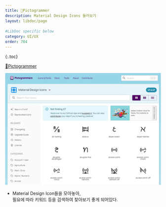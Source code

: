 ```yaml
---
title: 🔗Pictogrammer
description: Material Design Icons 둘러보기
layout: libdoc/page

#LibDoc specific below
category: UI/UX
order: 704
---
```

{:.toc}

[🔗Pictogrammer](https://pictogrammers.com/library/mdi/)

![](/assets/uiux/UIUX_704_MaterialDesignIcons/UIUX_704_MaterialDesignIcons.webp)

* Material Design Icon들을 모아놓아,<br/>
필요에 따라 키워드 등을 검색하여 찾아보기 좋게 되어있다.